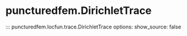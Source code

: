 # puncturedfem.DirichletTrace
::: puncturedfem.locfun.trace.DirichletTrace
    options:
        show_source: false